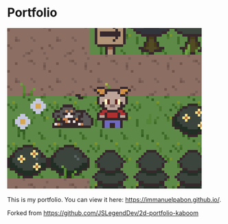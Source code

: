 # Portfolio

![A screenshot of the project](./thumbnail.png)

This is my portfolio. You can view it here: https://immanuelpabon.github.io/.




Forked from https://github.com/JSLegendDev/2d-portfolio-kaboom
